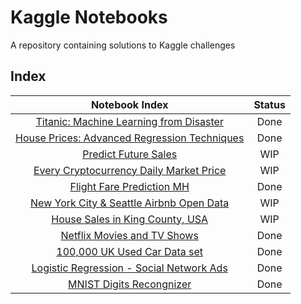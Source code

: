 # Kaggle Notebooks
A repository containing solutions to Kaggle challenges

## Index
| Notebook Index | Status |
| :-: | :-: |
| [Titanic: Machine Learning from Disaster](./titanic-ml-disaster) | Done |
| [House Prices: Advanced Regression Techniques](./house-prices-reg-techniques) | Done |
| [Predict Future Sales](./predict-future-sales) | WIP |
| [Every Cryptocurrency Daily Market Price](./crypto-daily-price) | WIP |
| [Flight Fare Prediction MH](./flight-fare-prediction) | Done |
| [New York City & Seattle Airbnb Open Data](./airbnb-open-data) | WIP |
| [House Sales in King County, USA](./house-sales-in-king-county-usa) | WIP |
| [Netflix Movies and TV Shows](./netflix-movies-tv-shows) | Done |
| [100,000 UK Used Car Data set](./uk-used-car-data-set) | Done |
| [Logistic Regression - Social Network Ads](./logistic-regression) | Done |
| [MNIST Digits Recongnizer](./mnist-digits-recognizer) | Done |



<!--To create duplicate folder: cp -frp challenge-template/ nyc  -->
